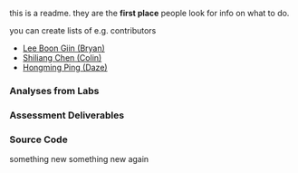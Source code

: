 this is a readme. they are the __first place__ people look for info on what to do. 

you can create lists of e.g. contributors
- [Lee Boon Giin (Bryan)](contributors/bryanlbg.md)
- [Shiliang Chen (Colin)](contributors/scysc1.md)
- [Hongming Ping (Daze)](contributors/daze.md)

### Analyses from Labs


### Assessment Deliverables


### Source Code

something new
something new again